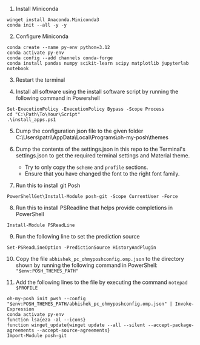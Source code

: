 1. Install Miniconda

```
winget install Anaconda.Miniconda3
conda init --all -y -y
```

2. Configure Miniconda 

```
conda create --name py-env python=3.12
conda activate py-env
conda config --add channels conda-forge
conda install pandas numpy scikit-learn scipy matplotlib jupyterlab notebook
```

3. Restart the terminal

4. Install all software using the install software script by running the following command in Powershell 

```
Set-ExecutionPolicy -ExecutionPolicy Bypass -Scope Process
cd "C:\Path\To\Your\Script"
.\install_apps.ps1
```

5. Dump the configuration json file to the given folder
C:\Users\patri\AppData\Local\Programs\oh-my-posh\themes

6. Dump the contents of the settings.json in this repo to the Terminal's settings.json to get the required terminal settings and Material theme.
   * Try to only copy the ```scheme``` and ```profile``` sections.
   * Ensure that you have changed the font to the right font family.

7. Run this to install git Posh

```PowerShellGet\Install-Module posh-git -Scope CurrentUser -Force```

8. Run this to install PSReadline that helps provide completions in PowerShell

```Install-Module PSReadLine```

9. Run the following line to set the prediction source

```Set-PSReadLineOption -PredictionSource HistoryAndPlugin```

10. Copy the file ```abhishek_pc_ohmyposhconfig.omp.json``` to the directory shown by running the following command in PowerShell:  ``` "$env:POSH_THEMES_PATH"``` 

11. Add the following lines to the file by executing the command ```notepad $PROFILE```

```
oh-my-posh init pwsh --config "$env:POSH_THEMES_PATH/abhishek_pc_ohmyposhconfig.omp.json" | Invoke-Expression
conda activate py-env
function lsa{eza -al --icons}
function winget_update{winget update --all --silent --accept-package-agreements --accept-source-agreements}
Import-Module posh-git
```
